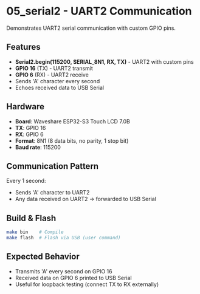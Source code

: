 # 05_serial2 - UART2 Communication

Demonstrates UART2 serial communication with custom GPIO pins.

## Features

- **Serial2.begin(115200, SERIAL_8N1, RX, TX)** - UART2 with custom pins
- **GPIO 16** (TX) - UART2 transmit
- **GPIO 6** (RX) - UART2 receive
- Sends 'A' character every second
- Echoes received data to USB Serial

## Hardware

- **Board**: Waveshare ESP32-S3 Touch LCD 7.0B
- **TX**: GPIO 16
- **RX**: GPIO 6
- **Format**: 8N1 (8 data bits, no parity, 1 stop bit)
- **Baud rate**: 115200

## Communication Pattern

Every 1 second:
- Sends 'A' character to UART2
- Any data received on UART2 → forwarded to USB Serial

## Build & Flash

```bash
make bin    # Compile
make flash  # Flash via USB (user command)
```

## Expected Behavior

- Transmits 'A' every second on GPIO 16
- Received data on GPIO 6 printed to USB Serial
- Useful for loopback testing (connect TX to RX externally)
